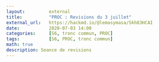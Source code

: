 ```yaml
---
layout:         external
title:          "PROC : Revisions du 3 juillet"
external_url:   https://hackmd.io/@lemasymasa/Skh83HCAI
date:           2020-07-03 14:00
categories:     [S6, tronc commun, PROC]
tags:           [S6, PROC, tronc commun]
math: true
description: Seance de revisions
---
```

